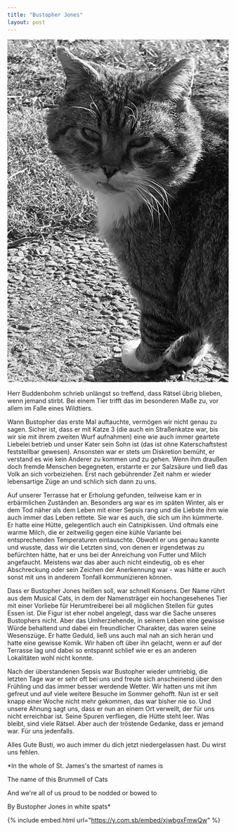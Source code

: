 ```yaml
---
title: "Bustopher Jones"
layout: post
---
```


![Bustopher](/assets/IMG_1156.jpeg)

Herr Buddenbohm schrieb unlängst so treffend, dass Rätsel übrig blieben, wenn jemand stirbt. Bei einem Tier trifft das im besonderen Maße zu, vor allem im Falle eines Wildtiers.

Wann Bustopher das erste Mal auftauchte, vermögen wir nicht genau zu sagen. Sicher ist, dass er mit Katze 3 (die auch ein Straßenkatze war, bis wir sie mit ihrem zweiten Wurf aufnahmen) eine wie auch immer geartete Liebelei betrieb und unser Kater sein Sohn ist (das ist ohne Katerschaftstest feststellbar gewesen). Ansonsten war er stets um Diskretion bemüht, er verstand es wie kein Anderer zu kommen und zu gehen. Wenn ihm draußen doch fremde Menschen begegneten, erstarrte er zur Salzsäure und ließ das Volk an sich vorbeiziehen. Erst nach gebührender Zeit nahm er wieder lebensartige Züge an und schlich sich dann zu uns.

Auf unserer Terrasse hat er Erholung gefunden, teilweise kam er in erbärmlichen Zuständen an. Besonders arg war es im späten Winter, als er dem Tod näher als dem Leben mit einer Sepsis rang und die Liebste ihm wie auch immer das Leben rettete. Sie war es auch, die sich um ihn kümmerte. Er hatte eine Hütte, gelegentlich auch ein Catnipkissen. Und oftmals eine warme Milch, die er zeitweilig gegen eine kühle Variante bei entsprechenden Temperaturen eintauschte. Obwohl er uns genau kannte und wusste, dass wir die Letzten sind, von denen er irgendetwas zu befürchten hätte, hat er uns bei der Anreichung von Futter und Milch angefaucht. Meistens war das aber auch nicht eindeutig, ob es eher Abschreckung oder sein Zeichen der Anerkennung war - was hätte er auch sonst mit uns in anderem Tonfall kommunizieren können.

Dass er Bustopher Jones heißen soll, war schnell Konsens. Der Name rührt aus dem Musical Cats, in dem der Namensträger ein hochangesehenes Tier mit einer Vorliebe für Herumtreiberei bei all möglichen Stellen für gutes Essen ist. Die Figur ist eher nobel angelegt, dass war die Sache unseres Bustophers nicht. Aber das Umherziehende, in seinem Leben eine gewisse Würde behaltend und dabei ein freundlicher Charakter, das waren seine Wesenszüge. Er hatte Geduld, ließ uns auch mal nah an sich heran und hatte eine gewisse Komik. Wir haben oft über ihn gelacht, wenn er auf der Terrasse lag und dabei so entspannt schlief wie er es an anderen Lokalitäten wohl nicht konnte.

Nach der überstandenen Sepsis war Bustopher wieder umtriebig, die letzten Tage war er sehr oft bei uns und freute sich anscheinend über den Frühling und das immer besser werdende Wetter. Wir hatten uns mit ihm gefreut und auf viele weitere Besuche im Sommer gehofft. Nun ist er seit knapp einer Woche nicht mehr gekommen, das war bisher nie so. Und unsere Ahnung sagt uns, dass er nun an einem Ort verweilt, der für uns nicht erreichbar ist. Seine Spuren verfliegen, die Hütte steht leer. Was bleibt, sind viele Rätsel. Aber auch der tröstende Gedanke, dass er jemand war. Für uns jedenfalls.

Alles Gute Busti, wo auch immer du dich jetzt niedergelassen hast. Du wirst uns fehlen.

*In the whole of St. James's the smartest of names is

The name of this Brummell of Cats

And we're all of us proud to be nodded or bowed to

By Bustopher Jones in white spats*

{% include embed.html url="https://y.com.sb/embed/xjwbgxFmwQw" %}